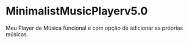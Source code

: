# MinimalistMusicPlayerv5.0
Meu Player de Música funcional e com opção de adicionar as próprias músicas.
